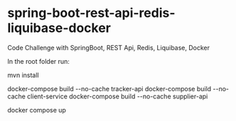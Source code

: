 # spring-boot-rest-api-redis-liquibase-docker
Code Challenge with SpringBoot, REST Api, Redis, Liquibase, Docker

In the root folder run:

mvn install

docker-compose build --no-cache tracker-api
docker-compose build --no-cache client-service
docker-compose build --no-cache supplier-api

docker compose up
